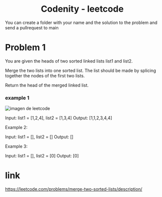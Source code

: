 <h1 align="center">Codenity - leetcode</h1>

You can create a folder with your name and the solution to the problem and send a pullrequest to main


# Problem 1
You are given the heads of two sorted linked lists list1 and list2.

Merge the two lists into one sorted list. The list should be made by splicing together the nodes of the first two lists.

Return the head of the merged linked list.

### example 1 

![imagen de leetcode](https://assets.leetcode.com/uploads/2020/10/03/merge_ex1.jpg)

Input: list1 = [1,2,4], list2 = [1,3,4]
Output: [1,1,2,3,4,4]

Example 2:

Input: list1 = [], list2 = []
Output: []

Example 3:

Input: list1 = [], list2 = [0]
Output: [0]


# link
https://leetcode.com/problems/merge-two-sorted-lists/description/